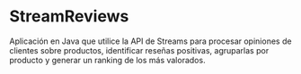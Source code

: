 # StreamReviews
Aplicación en Java que utilice la API de Streams para procesar opiniones de clientes sobre productos, identificar reseñas positivas, agruparlas por producto y generar un ranking de los más valorados.
